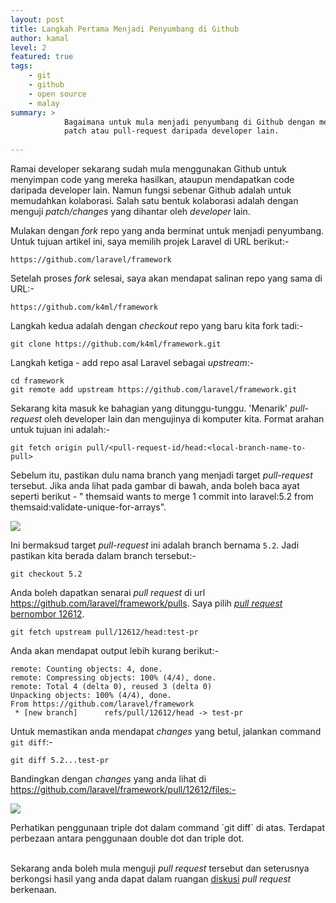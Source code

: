 ```yaml
---
layout: post
title: Langkah Pertama Menjadi Penyumbang di Github
author: kamal
level: 2
featured: true
tags:
    - git
    - github
    - open source
    - malay
summary: >
            Bagaimana untuk mula menjadi penyumbang di Github dengan menguji
            patch atau pull-request daripada developer lain.
            
---
```


Ramai developer sekarang sudah mula menggunakan Github untuk menyimpan code yang mereka hasilkan, ataupun mendapatkan code daripada developer lain. Namun fungsi sebenar Github adalah untuk memudahkan kolaborasi. Salah satu bentuk kolaborasi adalah dengan menguji *patch/changes* yang dihantar oleh *developer* lain.

<!--more-->

Mulakan dengan *fork* repo yang anda berminat untuk menjadi penyumbang. Untuk tujuan
artikel ini, saya memilih projek Laravel di URL berikut:-

    https://github.com/laravel/framework

Setelah proses *fork* selesai, saya akan mendapat salinan repo yang sama di URL:-

    https://github.com/k4ml/framework

Langkah kedua adalah dengan *checkout* repo yang baru kita fork tadi:-

    git clone https://github.com/k4ml/framework.git

Langkah ketiga - add repo asal Laravel sebagai *upstream*:-

    cd framework
    git remote add upstream https://github.com/laravel/framework.git

Sekarang kita masuk ke bahagian yang ditunggu-tunggu. 'Menarik' *pull-request* oleh developer lain dan mengujinya di komputer kita. Format arahan untuk tujuan ini adalah:-

    git fetch origin pull/<pull-request-id/head:<local-branch-name-to-pull>

Sebelum itu, pastikan dulu nama branch yang menjadi target *pull-request* tersebut. Jika anda lihat pada gambar di bawah, anda boleh baca ayat seperti berikut - "  themsaid  wants to merge 1 commit into laravel:5.2 from themsaid:validate-unique-for-arrays".

<img src="http://i.imgur.com/LzueXT5.png">

Ini bermaksud target *pull-request* ini adalah branch bernama `5.2`. Jadi pastikan kita berada dalam branch tersebut:-

    git checkout 5.2

Anda boleh dapatkan senarai *pull request* di url https://github.com/laravel/framework/pulls.
Saya pilih [*pull request* bernombor 12612](https://github.com/laravel/laravel/pull/12612).

    git fetch upstream pull/12612/head:test-pr

Anda akan mendapat output lebih kurang berikut:-

    remote: Counting objects: 4, done.
    remote: Compressing objects: 100% (4/4), done.
    remote: Total 4 (delta 0), reused 3 (delta 0)
    Unpacking objects: 100% (4/4), done.
    From https://github.com/laravel/framework
     * [new branch]      refs/pull/12612/head -> test-pr

Untuk memastikan anda mendapat *changes* yang betul, jalankan command `git diff`:-

    git diff 5.2...test-pr

Bandingkan dengan *changes* yang anda lihat di https://github.com/laravel/framework/pull/12612/files:-

<img src="http://i.imgur.com/ePPjZV8.png"><br />

<div class="admonition-warning">
    Perhatikan penggunaan triple dot dalam command `git diff` di atas. Terdapat perbezaan antara penggunaan
    double dot dan triple dot.
</div>
<div>&nbsp;</div>

Sekarang anda boleh mula menguji *pull request* tersebut dan seterusnya berkongsi hasil yang anda dapat dalam ruangan [diskusi](https://github.com/laravel/framework/pull/12612) *pull request* berkenaan.
